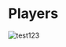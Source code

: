 # Players

![test123](https://github.com/Dyrden/Players/actions/workflows/main_playersdat22v2mdd.yml/badge.svg?branch=main)

